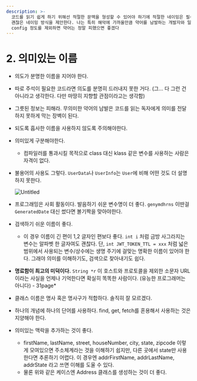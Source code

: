 ```yaml
---
description: >-
  코드를 읽기 쉽게 하기 위해선 적절한 문맥을 형성할 수 있어야 하기에 적절한 네이밍은 필수적이다. 본 단락에선 나쁜 네이밍의 예시와 그보단
  괜찮은 네이밍 방식을 제안한다. 나는 특히 해악에 가까울만큼 약어를 남발하는 개발자와 일한 경험 때문에라도 본 챕터가 인상깊었다.
  config 정도를 제외하면 약어는 정말 피했으면 좋겠다
---
```


# 2. 의미있는 이름

* 의도가 분명한 이름을 지어야 한다.
* 따로 주석이 필요한 코드라면 의도를 분명히 드러내지 못한 거다. (그… 다 그런 건 아니라고 생각한다. 다만 마땅히 지향할 관점이라고는 생각함)
* 그릇된 정보는 피해라. 무의미한 약어의 남발은 코드를 읽는 독자에게 의미를 전달하지 못하게 막는 장벽이 된다.
* 되도록 흡사한 이름을 사용하지 않도록 주의해야한다.
* 의미있게 구분해야한다.
  * 컴파일러를 통과시킬 목적으로 class 대신 klass 같은 변수를 사용하는 사람은 자격이 없다.
*   불용어의 사용도 그렇다. `UserData`나 `UserInfo`는 `User`에 비해 어떤 것도 더 설명하지 못한다.

    ![Untitled](https://prod-files-secure.s3.us-west-2.amazonaws.com/965335b3-016e-4a5d-9c2c-15fac6b08790/d9f8631a-cb2c-4634-a76d-f855ea0245fe/Untitled.png)
* 프로그래밍은 사회 활동이다. 발음하기 쉬운 변수명이 더 좋다. `genymdhrns` 이딴걸 `GeneratedDate` 대신 썼다면 볼기짝을 맞아야한다.
* 검색하기 쉬운 이름이 좋다.
  * 이 경우 이름이 긴 편이 1,2 글자인 편보다 좋다. `int i` 처럼 금방 사그라지는 변수는 알파벳 한 글자여도 괜찮다. 단, `int JWT_TOKEN_TTL = xxx` 처럼 넓은 범위에서 사용되는 변수/상수에는 생명 주기에 걸맞는 명확한 이름이 있어야 한다. 그래야 의미를 이해하기도, 검색으로 찾아내기도 쉽다.
* **명료함이 최고의 미덕이다.** `String *r` 이 호스트와 프로토콜을 제외한 소문자 URL이라는 사실을 언제나 기억한다면 확실히 똑똑한 사람이다. (유능한 프로그래머는 아니다) - 31page\*
* 클래스 이름은 명사 혹은 명사구가 적합하다. 솔직히 잘 모르겠다.
* 하나의 개념에 하나의 단어를 사용하다. find, get, fetch를 혼용해서 사용하는 것은 지양해야 한다.
* 의미있는 맥락을 추가하는 것이 좋다.
  * firstName, lastName, street, houseNumber, city, state, zipcode 이렇게 모여있으면 주소체계라는 것을 이해하기 쉽지만, 다른 곳에서 state만 사용한다면 추론하기 어렵다. 이 경우엔 addrFirstName, addrLastName, addrState 라고 쓰면 이해를 도울 수 있다.
  * 물론 위와 같은 케이스엔 Address 클래스를 생성하는 것이 더 좋다.
